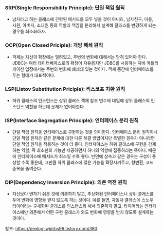 ### SRP(Single Responsibility Principle): 단일 책임 원칙
- 남자라고 하는 클래스에 관련된 메서드를 모두 넣을 것이 아니라, 남자친구, 아들, 사원, 아버지, 소대원 등의 역할과 책임을 분리해서 설계해 클래스를 변경하게 되는 경우를 최소화하자.

### OCP(Open Closed Priciple): 개방 폐쇄 원칙
- 객체는 자신의 확장에는 열려있고, 주변의 변화에 대해서는 닫혀 있어야 한다. JDBC는 여러 데이터베이스로의 확장이 자유롭지만 JDBC를 사용하는 자바 어플리케이션 입장에서는 주변의 변화에 폐쇄돼 있는 것이다. 객체 중간에 인터페이스를 두는 형태가 대표적이다.  

### LSP(Listov Substitution Priciple): 리스코프 치환 원칙
- 하위 클래스의 인스턴스는 상위 클래스 객체 참조 변수에 대입해 상위 클래스의 인스턴스 역할을 하는데 문제가 없어야한다. 

### ISP(Interface Segregation Principle): 인터페이스 분리 원칙
- 단일 책임 원칙을 인터페이스로 구현하는 것을 의미한다. 인터페이스 분리 원칙이나 단일 책임 원칙은 같은 문제에 대한 다른 해결 방법이지만 특별한 경우가 아니라면 단일 책임 원칙을 적용하는 것이 더 좋다. 인터페이스는 하위 클래스에 구현을 강제하는 역할, 즉 최소한의 기능만 제공하면서 하나의 역할에 집중하라는 뜻이다. 때문에 인터페이스에 메서드가 최소일 수록 좋다. 반면에 상속과 같은 경우는 구성이 풍성할 수록 좋은데, 그만큼 하위 클래스에 많은 기능을 확장시켜주고, 형변환, 코드 중복을 줄여준다. 

### DIP(Dependency Inversion Principle): 의존 역전 원칙
- 자신보다 변하기 쉬운 것에 의존하지 말고, 추상화된 인터페이스나 상위 클래스를 두어 변화에 영향을 받지 않도록 하는 것이다. 예를 들면, 자동차 클래스에 스노우 타이어라는 구체화된 클래스를 인스턴스화 해서 의존하지 말고, 타이어라는 인터페이스에만 의존해서 어떤 구현 클래스가 와도 변화에 영향을 받지 않도록 설계하는 것이다. 

참조: https://devlog-wjdrbs96.tistory.com/380
